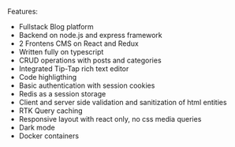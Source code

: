 Features:

- Fullstack Blog platform
- Backend on node.js and express framework
- 2 Frontens CMS on React and Redux
- Written fully on typescript
- CRUD operations with posts and categories
- Integrated Tip-Tap rich text editor
- Code highligthing
- Basic authentication with session cookies
- Redis as a session storage
- Client and server side validation and sanitization of html entities
- RTK Query caching
- Responsive layout with react only, no css media queries
- Dark mode
- Docker containers
